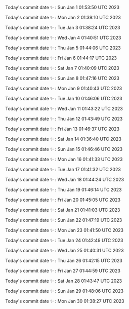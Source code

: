 Today's commit date ✨ : Sun Jan 1 01:53:50 UTC 2023 

Today's commit date ✨ : Mon Jan 2 01:39:10 UTC 2023 

Today's commit date ✨ : Tue Jan 3 01:38:24 UTC 2023 

Today's commit date ✨ : Wed Jan 4 01:40:51 UTC 2023 

Today's commit date ✨ : Thu Jan 5 01:44:06 UTC 2023 

Today's commit date ✨ : Fri Jan 6 01:44:17 UTC 2023 

Today's commit date ✨ : Sat Jan 7 01:40:09 UTC 2023 

Today's commit date ✨ : Sun Jan 8 01:47:16 UTC 2023 

Today's commit date ✨ : Mon Jan 9 01:40:43 UTC 2023 

Today's commit date ✨ : Tue Jan 10 01:46:06 UTC 2023 

Today's commit date ✨ : Wed Jan 11 01:43:22 UTC 2023 

Today's commit date ✨ : Thu Jan 12 01:43:49 UTC 2023 

Today's commit date ✨ : Fri Jan 13 01:46:37 UTC 2023 

Today's commit date ✨ : Sat Jan 14 01:36:40 UTC 2023 

Today's commit date ✨ : Sun Jan 15 01:46:46 UTC 2023 

Today's commit date ✨ : Mon Jan 16 01:41:33 UTC 2023 

Today's commit date ✨ : Tue Jan 17 01:41:32 UTC 2023 

Today's commit date ✨ : Wed Jan 18 01:44:24 UTC 2023 

Today's commit date ✨ : Thu Jan 19 01:46:14 UTC 2023 

Today's commit date ✨ : Fri Jan 20 01:45:05 UTC 2023 

Today's commit date ✨ : Sat Jan 21 01:41:03 UTC 2023 

Today's commit date ✨ : Sun Jan 22 01:47:19 UTC 2023 

Today's commit date ✨ : Mon Jan 23 01:41:50 UTC 2023 

Today's commit date ✨ : Tue Jan 24 01:42:49 UTC 2023 

Today's commit date ✨ : Wed Jan 25 01:40:31 UTC 2023 

Today's commit date ✨ : Thu Jan 26 01:42:15 UTC 2023 

Today's commit date ✨ : Fri Jan 27 01:44:59 UTC 2023 

Today's commit date ✨ : Sat Jan 28 01:43:47 UTC 2023 

Today's commit date ✨ : Sun Jan 29 01:48:06 UTC 2023 

Today's commit date ✨ : Mon Jan 30 01:38:27 UTC 2023 

